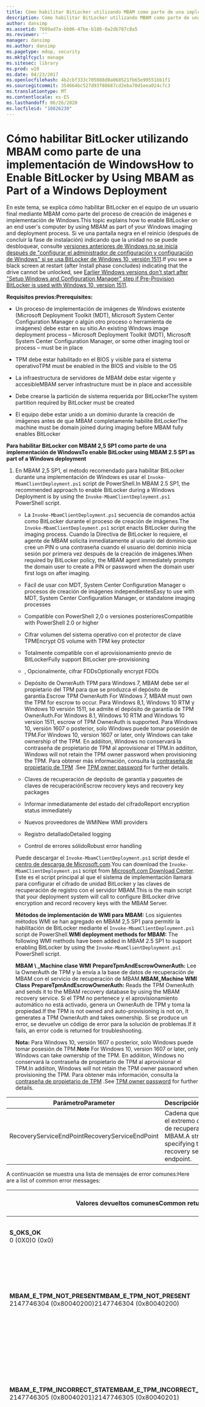 ```yaml
---
title: Cómo habilitar BitLocker utilizando MBAM como parte de una implementación de Windows
description: Cómo habilitar BitLocker utilizando MBAM como parte de una implementación de Windows
author: dansimp
ms.assetid: 7609ad7a-bb06-47be-b186-0a2db787c8a5
ms.reviewer: ''
manager: dansimp
ms.author: dansimp
ms.pagetype: mdop, security
ms.mktglfcycl: manage
ms.sitesec: library
ms.prod: w10
ms.date: 04/23/2017
ms.openlocfilehash: 4b2cbf333c705088d0a068521fb65e99551bb1f1
ms.sourcegitcommit: 354664bc527d93f80687cd2eba70d1eea024c7c3
ms.translationtype: MT
ms.contentlocale: es-ES
ms.lasthandoff: 06/26/2020
ms.locfileid: "10826230"
---
```

# <span data-ttu-id="f3f47-103">Cómo habilitar BitLocker utilizando MBAM como parte de una implementación de Windows</span><span class="sxs-lookup"><span data-stu-id="f3f47-103">How to Enable BitLocker by Using MBAM as Part of a Windows Deployment</span></span>


<span data-ttu-id="f3f47-104">En este tema, se explica cómo habilitar BitLocker en el equipo de un usuario final mediante MBAM como parte del proceso de creación de imágenes e implementación de Windows.</span><span class="sxs-lookup"><span data-stu-id="f3f47-104">This topic explains how to enable BitLocker on an end user's computer by using MBAM as part of your Windows imaging and deployment process.</span></span> <span data-ttu-id="f3f47-105">Si ve una pantalla negra en el reinicio (después de concluir la fase de instalación) indicando que la unidad no se puede desbloquear, consulte [versiones anteriores de Windows no se inicia después de "configurar el administrador de configuración y configuración de Windows" si se usa BitLocker de Windows 10, versión 1511](https://support.microsoft.com/en-us/help/4494799/earlier-windows-versions-don-t-start-after-you-use-pre-provision-bitlo).</span><span class="sxs-lookup"><span data-stu-id="f3f47-105">If you see a black screen at restart (after Install phase concludes) indicating that the drive cannot be unlocked, see [Earlier Windows versions don't start after "Setup Windows and Configuration Manager" step if Pre-Provision BitLocker is used with Windows 10, version 1511](https://support.microsoft.com/en-us/help/4494799/earlier-windows-versions-don-t-start-after-you-use-pre-provision-bitlo).</span></span>

**<span data-ttu-id="f3f47-106">Requisitos previos:</span><span class="sxs-lookup"><span data-stu-id="f3f47-106">Prerequisites:</span></span>**

-   <span data-ttu-id="f3f47-107">Un proceso de implementación de imágenes de Windows existente (Microsoft Deployment Toolkit (MDT), Microsoft System Center Configuration Manager o algún otro proceso o herramienta de imágenes) debe estar en su sitio.</span><span class="sxs-lookup"><span data-stu-id="f3f47-107">An existing Windows image deployment process – Microsoft Deployment Toolkit (MDT), Microsoft System Center Configuration Manager, or some other imaging tool or process – must be in place</span></span>

-   <span data-ttu-id="f3f47-108">TPM debe estar habilitado en el BIOS y visible para el sistema operativo</span><span class="sxs-lookup"><span data-stu-id="f3f47-108">TPM must be enabled in the BIOS and visible to the OS</span></span>

-   <span data-ttu-id="f3f47-109">La infraestructura de servidores de MBAM debe estar vigente y accesible</span><span class="sxs-lookup"><span data-stu-id="f3f47-109">MBAM server infrastructure must be in place and accessible</span></span>

-   <span data-ttu-id="f3f47-110">Debe crearse la partición de sistema requerida por BitLocker</span><span class="sxs-lookup"><span data-stu-id="f3f47-110">The system partition required by BitLocker must be created</span></span>

-   <span data-ttu-id="f3f47-111">El equipo debe estar unido a un dominio durante la creación de imágenes antes de que MBAM completamente habilite BitLocker</span><span class="sxs-lookup"><span data-stu-id="f3f47-111">The machine must be domain joined during imaging before MBAM fully enables BitLocker</span></span>

**<span data-ttu-id="f3f47-112">Para habilitar BitLocker con MBAM 2,5 SP1 como parte de una implementación de Windows</span><span class="sxs-lookup"><span data-stu-id="f3f47-112">To enable BitLocker using MBAM 2.5 SP1 as part of a Windows deployment</span></span>**

1. <span data-ttu-id="f3f47-113">En MBAM 2,5 SP1, el método recomendado para habilitar BitLocker durante una implementación de Windows es usar el `Invoke-MbamClientDeployment.ps1` script de PowerShell.</span><span class="sxs-lookup"><span data-stu-id="f3f47-113">In MBAM 2.5 SP1, the recommended approach to enable BitLocker during a Windows Deployment is by using the `Invoke-MbamClientDeployment.ps1` PowerShell script.</span></span>

   -   <span data-ttu-id="f3f47-114">La `Invoke-MbamClientDeployment.ps1` secuencia de comandos actúa como BitLocker durante el proceso de creación de imágenes.</span><span class="sxs-lookup"><span data-stu-id="f3f47-114">The `Invoke-MbamClientDeployment.ps1` script enacts BitLocker during the imaging process.</span></span> <span data-ttu-id="f3f47-115">Cuando la Directiva de BitLocker lo requiere, el agente de MBAM solicita inmediatamente al usuario del dominio que cree un PIN o una contraseña cuando el usuario del dominio inicia sesión por primera vez después de la creación de imágenes.</span><span class="sxs-lookup"><span data-stu-id="f3f47-115">When required by BitLocker policy, the MBAM agent immediately prompts the domain user to create a PIN or password when the domain user first logs on after imaging.</span></span>

   -   <span data-ttu-id="f3f47-116">Fácil de usar con MDT, System Center Configuration Manager o procesos de creación de imágenes independientes</span><span class="sxs-lookup"><span data-stu-id="f3f47-116">Easy to use with MDT, System Center Configuration Manager, or standalone imaging processes</span></span>

   -   <span data-ttu-id="f3f47-117">Compatible con PowerShell 2,0 o versiones posteriores</span><span class="sxs-lookup"><span data-stu-id="f3f47-117">Compatible with PowerShell 2.0 or higher</span></span>

   -   <span data-ttu-id="f3f47-118">Cifrar volumen del sistema operativo con el protector de clave TPM</span><span class="sxs-lookup"><span data-stu-id="f3f47-118">Encrypt OS volume with TPM key protector</span></span>

   -   <span data-ttu-id="f3f47-119">Totalmente compatible con el aprovisionamiento previo de BitLocker</span><span class="sxs-lookup"><span data-stu-id="f3f47-119">Fully support BitLocker pre-provisioning</span></span>

   -   <span data-ttu-id="f3f47-120">, Opcionalmente, cifrar FDDs</span><span class="sxs-lookup"><span data-stu-id="f3f47-120">Optionally encrypt FDDs</span></span>

   -   <span data-ttu-id="f3f47-121">Depósito de OwnerAuth TPM para Windows 7, MBAM debe ser el propietario del TPM para que se produzca el depósito de garantía.</span><span class="sxs-lookup"><span data-stu-id="f3f47-121">Escrow TPM OwnerAuth For Windows 7, MBAM must own the TPM for escrow to occur.</span></span>
   <span data-ttu-id="f3f47-122">Para Windows 8,1, Windows 10 RTM y Windows 10 versión 1511, se admite el depósito de garantía de TPM OwnerAuth.</span><span class="sxs-lookup"><span data-stu-id="f3f47-122">For Windows 8.1, Windows 10 RTM and Windows 10 version 1511, escrow of TPM OwnerAuth is supported.</span></span>
   <span data-ttu-id="f3f47-123">Para Windows 10, versión 1607 o posterior, solo Windows puede tomar posesión de TPM.</span><span class="sxs-lookup"><span data-stu-id="f3f47-123">For Windows 10, version 1607 or later, only Windows can take ownership of the TPM.</span></span> <span data-ttu-id="f3f47-124">En addiiton, Windows no conservará la contraseña de propietario de TPM al aprovisionar el TPM.</span><span class="sxs-lookup"><span data-stu-id="f3f47-124">In addiiton, Windows will not retain the TPM owner password when provisioning the TPM.</span></span> <span data-ttu-id="f3f47-125">Para obtener más información, consulta la [contraseña de propietario de TPM](https://docs.microsoft.com/windows/security/hardware-protection/tpm/change-the-tpm-owner-password) .</span><span class="sxs-lookup"><span data-stu-id="f3f47-125">See [TPM owner password](https://docs.microsoft.com/windows/security/hardware-protection/tpm/change-the-tpm-owner-password) for further details.</span></span>

   -   <span data-ttu-id="f3f47-126">Claves de recuperación de depósito de garantía y paquetes de claves de recuperación</span><span class="sxs-lookup"><span data-stu-id="f3f47-126">Escrow recovery keys and recovery key packages</span></span>

   -   <span data-ttu-id="f3f47-127">Informar inmediatamente del estado del cifrado</span><span class="sxs-lookup"><span data-stu-id="f3f47-127">Report encryption status immediately</span></span>

   -   <span data-ttu-id="f3f47-128">Nuevos proveedores de WMI</span><span class="sxs-lookup"><span data-stu-id="f3f47-128">New WMI providers</span></span>

   -   <span data-ttu-id="f3f47-129">Registro detallado</span><span class="sxs-lookup"><span data-stu-id="f3f47-129">Detailed logging</span></span>

   -   <span data-ttu-id="f3f47-130">Control de errores sólido</span><span class="sxs-lookup"><span data-stu-id="f3f47-130">Robust error handling</span></span>

   <span data-ttu-id="f3f47-131">Puede descargar el `Invoke-MbamClientDeployment.ps1` script desde el [centro de descarga de Microsoft.com](https://www.microsoft.com/download/details.aspx?id=54439).</span><span class="sxs-lookup"><span data-stu-id="f3f47-131">You can download the `Invoke-MbamClientDeployment.ps1` script from [Microsoft.com Download Center](https://www.microsoft.com/download/details.aspx?id=54439).</span></span> <span data-ttu-id="f3f47-132">Este es el script principal al que el sistema de implementación llamará para configurar el cifrado de unidad BitLocker y las claves de recuperación de registro con el servidor MBAM.</span><span class="sxs-lookup"><span data-stu-id="f3f47-132">This is the main script that your deployment system will call to configure BitLocker drive encryption and record recovery keys with the MBAM Server.</span></span>

   <span data-ttu-id="f3f47-133">**Métodos de implementación de WMI para MBAM:** Los siguientes métodos WMI se han agregado en MBAM 2,5 SP1 para permitir la habilitación de BitLocker mediante el `Invoke-MbamClientDeployment.ps1` script de PowerShell.</span><span class="sxs-lookup"><span data-stu-id="f3f47-133">**WMI deployment methods for MBAM:** The following WMI methods have been added in MBAM 2.5 SP1 to support enabling BitLocker by using the `Invoke-MbamClientDeployment.ps1` PowerShell script.</span></span>

   <a href="" id="mbam-machine-wmi-class"></a><span data-ttu-id="f3f47-134">**MBAM \ _Machine clase WMI** 
    **PrepareTpmAndEscrowOwnerAuth:** Lee la OwnerAuth de TPM y la envía a la base de datos de recuperación de MBAM con el servicio de recuperación de MBAM.</span><span class="sxs-lookup"><span data-stu-id="f3f47-134">**MBAM\_Machine WMI Class**
**PrepareTpmAndEscrowOwnerAuth:** Reads the TPM OwnerAuth and sends it to the MBAM recovery database by using the MBAM recovery service.</span></span> <span data-ttu-id="f3f47-135">Si el TPM no pertenece y el aprovisionamiento automático no está activado, genera un OwnerAuth de TPM y toma la propiedad.</span><span class="sxs-lookup"><span data-stu-id="f3f47-135">If the TPM is not owned and auto-provisioning is not on, it generates a TPM OwnerAuth and takes ownership.</span></span> <span data-ttu-id="f3f47-136">Si se produce un error, se devuelve un código de error para la solución de problemas.</span><span class="sxs-lookup"><span data-stu-id="f3f47-136">If it fails, an error code is returned for troubleshooting.</span></span>

   <span data-ttu-id="f3f47-137">**Nota:** Para Windows 10, versión 1607 o posterior, solo Windows puede tomar posesión de TPM.</span><span class="sxs-lookup"><span data-stu-id="f3f47-137">**Note** For Windows 10, version 1607 or later, only Windows can take ownership of the TPM.</span></span> <span data-ttu-id="f3f47-138">En addiiton, Windows no conservará la contraseña de propietario de TPM al aprovisionar el TPM.</span><span class="sxs-lookup"><span data-stu-id="f3f47-138">In addiiton, Windows will not retain the TPM owner password when provisioning the TPM.</span></span> <span data-ttu-id="f3f47-139">Para obtener más información, consulta la [contraseña de propietario de TPM](https://docs.microsoft.com/windows/security/hardware-protection/tpm/change-the-tpm-owner-password) .</span><span class="sxs-lookup"><span data-stu-id="f3f47-139">See [TPM owner password](https://docs.microsoft.com/windows/security/hardware-protection/tpm/change-the-tpm-owner-password) for further details.</span></span>

| <span data-ttu-id="f3f47-140">Parámetro</span><span class="sxs-lookup"><span data-stu-id="f3f47-140">Parameter</span></span> | <span data-ttu-id="f3f47-141">Descripción</span><span class="sxs-lookup"><span data-stu-id="f3f47-141">Description</span></span> |
| -------- | ----------- |
| <span data-ttu-id="f3f47-142">RecoveryServiceEndPoint</span><span class="sxs-lookup"><span data-stu-id="f3f47-142">RecoveryServiceEndPoint</span></span> | <span data-ttu-id="f3f47-143">Cadena que especifica el extremo del servicio de recuperación de MBAM.</span><span class="sxs-lookup"><span data-stu-id="f3f47-143">A string specifying the MBAM recovery service endpoint.</span></span> |

<span data-ttu-id="f3f47-144">A continuación se muestra una lista de mensajes de error comunes:</span><span class="sxs-lookup"><span data-stu-id="f3f47-144">Here are a list of common error messages:</span></span>

| <span data-ttu-id="f3f47-145">Valores devueltos comunes</span><span class="sxs-lookup"><span data-stu-id="f3f47-145">Common return values</span></span> | <span data-ttu-id="f3f47-146">Mensaje de error</span><span class="sxs-lookup"><span data-stu-id="f3f47-146">Error message</span></span> |
| -------------------- | ------------- |
|  **<span data-ttu-id="f3f47-147">S_OK</span><span class="sxs-lookup"><span data-stu-id="f3f47-147">S_OK</span></span>**<br /><span data-ttu-id="f3f47-148">0 (0X0)</span><span class="sxs-lookup"><span data-stu-id="f3f47-148">0 (0x0)</span></span> | <span data-ttu-id="f3f47-149">El método se realizó correctamente.</span><span class="sxs-lookup"><span data-stu-id="f3f47-149">The method was successful.</span></span> |
| **<span data-ttu-id="f3f47-150">MBAM_E_TPM_NOT_PRESENT</span><span class="sxs-lookup"><span data-stu-id="f3f47-150">MBAM_E_TPM_NOT_PRESENT</span></span>**<br /><span data-ttu-id="f3f47-151">2147746304 (0x80040200)</span><span class="sxs-lookup"><span data-stu-id="f3f47-151">2147746304 (0x80040200)</span></span> | <span data-ttu-id="f3f47-152">El TPM no está presente en el equipo o está deshabilitado en la configuración del BIOS.</span><span class="sxs-lookup"><span data-stu-id="f3f47-152">TPM is not present in the computer or is disabled in the BIOS configuration.</span></span> |
| **<span data-ttu-id="f3f47-153">MBAM_E_TPM_INCORRECT_STATE</span><span class="sxs-lookup"><span data-stu-id="f3f47-153">MBAM_E_TPM_INCORRECT_STATE</span></span>**<br /><span data-ttu-id="f3f47-154">2147746305 (0x80040201)</span><span class="sxs-lookup"><span data-stu-id="f3f47-154">2147746305 (0x80040201)</span></span> | <span data-ttu-id="f3f47-155">El TPM no se encuentra en el estado correcto (habilitado, activado y permitido por el propietario).</span><span class="sxs-lookup"><span data-stu-id="f3f47-155">TPM is not in the correct state (enabled, activated and owner installation allowed).</span></span> |
| **<span data-ttu-id="f3f47-156">MBAM_E_TPM_AUTO_PROVISIONING_PENDING</span><span class="sxs-lookup"><span data-stu-id="f3f47-156">MBAM_E_TPM_AUTO_PROVISIONING_PENDING</span></span>**<br /><span data-ttu-id="f3f47-157">2147746306 (0x80040202)</span><span class="sxs-lookup"><span data-stu-id="f3f47-157">2147746306 (0x80040202)</span></span> | <span data-ttu-id="f3f47-158">MBAM no puede tomar posesión de TPM porque el aprovisionamiento automático está pendiente.</span><span class="sxs-lookup"><span data-stu-id="f3f47-158">MBAM cannot take ownership of TPM because auto-provisioning is pending.</span></span> <span data-ttu-id="f3f47-159">Inténtalo de nuevo después de completar el aprovisionamiento automático.</span><span class="sxs-lookup"><span data-stu-id="f3f47-159">Try again after auto-provisioning is completed.</span></span> |
| **<span data-ttu-id="f3f47-160">MBAM_E_TPM_OWNERAUTH_READFAIL</span><span class="sxs-lookup"><span data-stu-id="f3f47-160">MBAM_E_TPM_OWNERAUTH_READFAIL</span></span>**<br /><span data-ttu-id="f3f47-161">2147746307 (0x80040203)</span><span class="sxs-lookup"><span data-stu-id="f3f47-161">2147746307 (0x80040203)</span></span> | <span data-ttu-id="f3f47-162">MBAM no puede leer el valor de autorización de propietario de TPM.</span><span class="sxs-lookup"><span data-stu-id="f3f47-162">MBAM cannot read the TPM owner authorization value.</span></span> <span data-ttu-id="f3f47-163">Es posible que el valor se haya eliminado después de un depósito de garantía.</span><span class="sxs-lookup"><span data-stu-id="f3f47-163">The value might have been removed after a successful escrow.</span></span> <span data-ttu-id="f3f47-164">En Windows 7, MBAM no puede leer el valor si el TPM es propiedad de otros usuarios.</span><span class="sxs-lookup"><span data-stu-id="f3f47-164">On Windows 7, MBAM cannot read the value if the TPM is owned by others.</span></span> |
| **<span data-ttu-id="f3f47-165">MBAM_E_REBOOT_REQUIRED</span><span class="sxs-lookup"><span data-stu-id="f3f47-165">MBAM_E_REBOOT_REQUIRED</span></span>**<br /><span data-ttu-id="f3f47-166">2147746308 (0x80040204)</span><span class="sxs-lookup"><span data-stu-id="f3f47-166">2147746308 (0x80040204)</span></span> | <span data-ttu-id="f3f47-167">El equipo debe reiniciarse para establecer TPM en el estado correcto.</span><span class="sxs-lookup"><span data-stu-id="f3f47-167">The computer must be restarted to set TPM to the correct state.</span></span> <span data-ttu-id="f3f47-168">Es posible que tenga que reiniciar manualmente el equipo.</span><span class="sxs-lookup"><span data-stu-id="f3f47-168">You might need to manually reboot the computer.</span></span> |
| **<span data-ttu-id="f3f47-169">MBAM_E_SHUTDOWN_REQUIRED</span><span class="sxs-lookup"><span data-stu-id="f3f47-169">MBAM_E_SHUTDOWN_REQUIRED</span></span>**<br /><span data-ttu-id="f3f47-170">2147746309 (0x80040205)</span><span class="sxs-lookup"><span data-stu-id="f3f47-170">2147746309 (0x80040205)</span></span> | <span data-ttu-id="f3f47-171">El equipo debe apagarse y volver a activarse para establecer TPM en el estado correcto.</span><span class="sxs-lookup"><span data-stu-id="f3f47-171">The computer must be shut down and turned back on to set TPM to the correct state.</span></span> <span data-ttu-id="f3f47-172">Es posible que tenga que reiniciar manualmente el equipo.</span><span class="sxs-lookup"><span data-stu-id="f3f47-172">You might need to manually reboot the computer.</span></span> |
| **<span data-ttu-id="f3f47-173">WS_E_ENDPOINT_ACCESS_DENIED</span><span class="sxs-lookup"><span data-stu-id="f3f47-173">WS_E_ENDPOINT_ACCESS_DENIED</span></span>**<br /><span data-ttu-id="f3f47-174">2151481349 (0x803D0005)</span><span class="sxs-lookup"><span data-stu-id="f3f47-174">2151481349 (0x803D0005)</span></span> | <span data-ttu-id="f3f47-175">El punto de conexión remoto ha denegado el acceso.</span><span class="sxs-lookup"><span data-stu-id="f3f47-175">Access was denied by the remote endpoint.</span></span> |
| **<span data-ttu-id="f3f47-176">WS_E_ENDPOINT_NOT_FOUND</span><span class="sxs-lookup"><span data-stu-id="f3f47-176">WS_E_ENDPOINT_NOT_FOUND</span></span>**<br /><span data-ttu-id="f3f47-177">2151481357 (0x803D000D)</span><span class="sxs-lookup"><span data-stu-id="f3f47-177">2151481357 (0x803D000D)</span></span> | <span data-ttu-id="f3f47-178">El extremo remoto no existe o no se pudo encontrar.</span><span class="sxs-lookup"><span data-stu-id="f3f47-178">The remote endpoint does not exist or could not be located.</span></span> |
| <span data-ttu-id="f3f47-179">\* \* WS_E_ENDPOINT_FAILURE</span><span class="sxs-lookup"><span data-stu-id="f3f47-179">\*\*WS_E_ENDPOINT_FAILURE</span></span><br /><span data-ttu-id="f3f47-180">2151481357 (0x803D000F)</span><span class="sxs-lookup"><span data-stu-id="f3f47-180">2151481357 (0x803D000F)</span></span> | <span data-ttu-id="f3f47-181">El extremo remoto no pudo procesar la solicitud.</span><span class="sxs-lookup"><span data-stu-id="f3f47-181">The remote endpoint could not process the request.</span></span> |
| **<span data-ttu-id="f3f47-182">WS_E_ENDPOINT_UNREACHABLE</span><span class="sxs-lookup"><span data-stu-id="f3f47-182">WS_E_ENDPOINT_UNREACHABLE</span></span>**<br /><span data-ttu-id="f3f47-183">2151481360 (0x803D0010)</span><span class="sxs-lookup"><span data-stu-id="f3f47-183">2151481360 (0x803D0010)</span></span> | <span data-ttu-id="f3f47-184">El extremo remoto no es accesible.</span><span class="sxs-lookup"><span data-stu-id="f3f47-184">The remote endpoint was not reachable.</span></span> |
| **<span data-ttu-id="f3f47-185">WS_E_ENDPOINT_FAULT_RECEIVED</span><span class="sxs-lookup"><span data-stu-id="f3f47-185">WS_E_ENDPOINT_FAULT_RECEIVED</span></span>**<br /><span data-ttu-id="f3f47-186">2151481363 (0x803D0013)</span><span class="sxs-lookup"><span data-stu-id="f3f47-186">2151481363 (0x803D0013)</span></span> | <span data-ttu-id="f3f47-187">Se recibió un mensaje con un error del extremo remoto.</span><span class="sxs-lookup"><span data-stu-id="f3f47-187">A message containing a fault was received from the remote endpoint.</span></span> <span data-ttu-id="f3f47-188">Asegúrese de que se está conectando al extremo de servicio correcto.</span><span class="sxs-lookup"><span data-stu-id="f3f47-188">Make sure you are connecting to the correct service endpoint.</span></span> |
| <span data-ttu-id="f3f47-189">**WS_E_INVALID_ENDPOINT_URL** 2151481376 (0x803D0020)</span><span class="sxs-lookup"><span data-stu-id="f3f47-189">**WS_E_INVALID_ENDPOINT_URL** 2151481376 (0x803D0020)</span></span> | <span data-ttu-id="f3f47-190">La dirección URL de la dirección de extremo no es válida.</span><span class="sxs-lookup"><span data-stu-id="f3f47-190">The endpoint address URL is not valid.</span></span> <span data-ttu-id="f3f47-191">La dirección URL debe empezar por "http" o "https".</span><span class="sxs-lookup"><span data-stu-id="f3f47-191">The URL must start with “http” or “https”.</span></span> |

   <span data-ttu-id="f3f47-192">**ReportStatus:** Lee el estado de cumplimiento del volumen y lo envía a la base de datos de Estados de cumplimiento de MBAM mediante el servicio de informes de estado de MBAM.</span><span class="sxs-lookup"><span data-stu-id="f3f47-192">**ReportStatus:** Reads the compliance status of the volume and sends it to the MBAM compliance status database by using the MBAM status reporting service.</span></span> <span data-ttu-id="f3f47-193">El estado incluye la intensidad de cifrado, el tipo de protector, el estado del protector y el estado de cifrado.</span><span class="sxs-lookup"><span data-stu-id="f3f47-193">The status includes cipher strength, protector type, protector state and encryption state.</span></span> <span data-ttu-id="f3f47-194">Si se produce un error, se devuelve un código de error para la solución de problemas.</span><span class="sxs-lookup"><span data-stu-id="f3f47-194">If it fails, an error code is returned for troubleshooting.</span></span>

   | <span data-ttu-id="f3f47-195">Parámetro</span><span class="sxs-lookup"><span data-stu-id="f3f47-195">Parameter</span></span> | <span data-ttu-id="f3f47-196">Descripción</span><span class="sxs-lookup"><span data-stu-id="f3f47-196">Description</span></span> |
   | --------- | ----------- |
   | <span data-ttu-id="f3f47-197">ReportingServiceEndPoint</span><span class="sxs-lookup"><span data-stu-id="f3f47-197">ReportingServiceEndPoint</span></span> | <span data-ttu-id="f3f47-198">Cadena que especifica el extremo del servicio de informes de estado de MBAM.</span><span class="sxs-lookup"><span data-stu-id="f3f47-198">A string specifying the MBAM status reporting service endpoint.</span></span> |

   <span data-ttu-id="f3f47-199">A continuación se muestra una lista de mensajes de error comunes:</span><span class="sxs-lookup"><span data-stu-id="f3f47-199">Here are a list of common error messages:</span></span>

   | <span data-ttu-id="f3f47-200">Valores devueltos comunes</span><span class="sxs-lookup"><span data-stu-id="f3f47-200">Common return values</span></span> | <span data-ttu-id="f3f47-201">Mensaje de error</span><span class="sxs-lookup"><span data-stu-id="f3f47-201">Error message</span></span> |
   | -------------------- | ------------- |
   | **<span data-ttu-id="f3f47-202">S_OK</span><span class="sxs-lookup"><span data-stu-id="f3f47-202">S_OK</span></span>**<br /> <span data-ttu-id="f3f47-203">0 (0X0)</span><span class="sxs-lookup"><span data-stu-id="f3f47-203">0 (0x0)</span></span> | <span data-ttu-id="f3f47-204">El método se realizó correctamente</span><span class="sxs-lookup"><span data-stu-id="f3f47-204">The method was successful</span></span> |
   | **<span data-ttu-id="f3f47-205">WS_E_ENDPOINT_ACCESS_DENIED</span><span class="sxs-lookup"><span data-stu-id="f3f47-205">WS_E_ENDPOINT_ACCESS_DENIED</span></span>**<br /><span data-ttu-id="f3f47-206">2151481349 (0x803D0005)</span><span class="sxs-lookup"><span data-stu-id="f3f47-206">2151481349 (0x803D0005)</span></span> | <span data-ttu-id="f3f47-207">El punto de conexión remoto ha denegado el acceso.</span><span class="sxs-lookup"><span data-stu-id="f3f47-207">Access was denied by the remote endpoint.</span></span>|
   | **<span data-ttu-id="f3f47-208">WS_E_ENDPOINT_NOT_FOUND</span><span class="sxs-lookup"><span data-stu-id="f3f47-208">WS_E_ENDPOINT_NOT_FOUND</span></span>**<br /><span data-ttu-id="f3f47-209">2151481357 (0x803D000D)</span><span class="sxs-lookup"><span data-stu-id="f3f47-209">2151481357 (0x803D000D)</span></span> | <span data-ttu-id="f3f47-210">El extremo remoto no existe o no se pudo encontrar.</span><span class="sxs-lookup"><span data-stu-id="f3f47-210">The remote endpoint does not exist or could not be located.</span></span> |
   | **<span data-ttu-id="f3f47-211">WS_E_ENDPOINT_FAILURE</span><span class="sxs-lookup"><span data-stu-id="f3f47-211">WS_E_ENDPOINT_FAILURE</span></span>**<br /> <span data-ttu-id="f3f47-212">2151481357 (0x803D000F)</span><span class="sxs-lookup"><span data-stu-id="f3f47-212">2151481357 (0x803D000F)</span></span> | <span data-ttu-id="f3f47-213">El extremo remoto no pudo procesar la solicitud.</span><span class="sxs-lookup"><span data-stu-id="f3f47-213">The remote endpoint could not process the request.</span></span> |
   | **<span data-ttu-id="f3f47-214">WS_E_ENDPOINT_UNREACHABLE</span><span class="sxs-lookup"><span data-stu-id="f3f47-214">WS_E_ENDPOINT_UNREACHABLE</span></span>**<br /><span data-ttu-id="f3f47-215">2151481360 (0x803D0010)</span><span class="sxs-lookup"><span data-stu-id="f3f47-215">2151481360 (0x803D0010)</span></span> | <span data-ttu-id="f3f47-216">El extremo remoto no es accesible.</span><span class="sxs-lookup"><span data-stu-id="f3f47-216">The remote endpoint was not reachable.</span></span> |
   | **<span data-ttu-id="f3f47-217">WS_E_ENDPOINT_FAULT_RECEIVED</span><span class="sxs-lookup"><span data-stu-id="f3f47-217">WS_E_ENDPOINT_FAULT_RECEIVED</span></span>**<br /><span data-ttu-id="f3f47-218">2151481363 (0x803D0013)</span><span class="sxs-lookup"><span data-stu-id="f3f47-218">2151481363 (0x803D0013)</span></span> | <span data-ttu-id="f3f47-219">Se recibió un mensaje con un error del extremo remoto.</span><span class="sxs-lookup"><span data-stu-id="f3f47-219">A message containing a fault was received from the remote endpoint.</span></span> <span data-ttu-id="f3f47-220">Asegúrese de que se está conectando al extremo de servicio correcto.</span><span class="sxs-lookup"><span data-stu-id="f3f47-220">Make sure you are connecting to the correct service endpoint.</span></span> |
   | **<span data-ttu-id="f3f47-221">WS_E_INVALID_ENDPOINT_URL</span><span class="sxs-lookup"><span data-stu-id="f3f47-221">WS_E_INVALID_ENDPOINT_URL</span></span>**<br /><span data-ttu-id="f3f47-222">2151481376 (0x803D0020)</span><span class="sxs-lookup"><span data-stu-id="f3f47-222">2151481376 (0x803D0020)</span></span> | <span data-ttu-id="f3f47-223">La dirección URL de la dirección de extremo no es válida.</span><span class="sxs-lookup"><span data-stu-id="f3f47-223">The endpoint address URL is not valid.</span></span> <span data-ttu-id="f3f47-224">La dirección URL debe empezar por "http" o "https".</span><span class="sxs-lookup"><span data-stu-id="f3f47-224">The URL must start with “http” or “https”.</span></span> |

   <a href="" id="mbam-volume-wmi-class"></a><span data-ttu-id="f3f47-225">**MBAM \ _VOLUME WMI (clase** ) **EscrowRecoveryKey:** lee la contraseña numérica de recuperación y el paquete de claves del volumen y los envía a la MBAM base de datos de recuperación mediante el servicio de recuperación de MBAM.</span><span class="sxs-lookup"><span data-stu-id="f3f47-225">**MBAM\_Volume WMI Class** **EscrowRecoveryKey:** Reads the recovery numerical password and key package of the volume and sends them to the MBAM recovery database by using the MBAM recovery service.</span></span> <span data-ttu-id="f3f47-226">Si se produce un error, se devuelve un código de error para la solución de problemas.</span><span class="sxs-lookup"><span data-stu-id="f3f47-226">If it fails, an error code is returned for troubleshooting.</span></span>

   | <span data-ttu-id="f3f47-227">Parámetro</span><span class="sxs-lookup"><span data-stu-id="f3f47-227">Parameter</span></span> | <span data-ttu-id="f3f47-228">Descripción</span><span class="sxs-lookup"><span data-stu-id="f3f47-228">Description</span></span> |
   | --------- | ----------- |
   | <span data-ttu-id="f3f47-229">RecoveryServiceEndPoint</span><span class="sxs-lookup"><span data-stu-id="f3f47-229">RecoveryServiceEndPoint</span></span> | <span data-ttu-id="f3f47-230">Cadena que especifica el extremo del servicio de recuperación de MBAM.</span><span class="sxs-lookup"><span data-stu-id="f3f47-230">A string specifying the MBAM recovery service endpoint.</span></span> |

   <span data-ttu-id="f3f47-231">A continuación se muestra una lista de mensajes de error comunes:</span><span class="sxs-lookup"><span data-stu-id="f3f47-231">Here are a list of common error messages:</span></span>

   | <span data-ttu-id="f3f47-232">Valores devueltos comunes</span><span class="sxs-lookup"><span data-stu-id="f3f47-232">Common return values</span></span> | <span data-ttu-id="f3f47-233">Mensaje de error</span><span class="sxs-lookup"><span data-stu-id="f3f47-233">Error message</span></span> |
   | -------------------- | ------------- |
   | **<span data-ttu-id="f3f47-234">S_OK</span><span class="sxs-lookup"><span data-stu-id="f3f47-234">S_OK</span></span>**<br /><span data-ttu-id="f3f47-235">0 (0X0)</span><span class="sxs-lookup"><span data-stu-id="f3f47-235">0 (0x0)</span></span> | <span data-ttu-id="f3f47-236">El método se realizó correctamente</span><span class="sxs-lookup"><span data-stu-id="f3f47-236">The method was successful</span></span> |
   | **<span data-ttu-id="f3f47-237">FVE_E_LOCKED_VOLUME</span><span class="sxs-lookup"><span data-stu-id="f3f47-237">FVE_E_LOCKED_VOLUME</span></span>**<br /><span data-ttu-id="f3f47-238">2150694912 (0x80310000)</span><span class="sxs-lookup"><span data-stu-id="f3f47-238">2150694912 (0x80310000)</span></span> | <span data-ttu-id="f3f47-239">El volumen está bloqueado.</span><span class="sxs-lookup"><span data-stu-id="f3f47-239">The volume is locked.</span></span> |
   | **<span data-ttu-id="f3f47-240">FVE_E_PROTECTOR_NOT_FOUND</span><span class="sxs-lookup"><span data-stu-id="f3f47-240">FVE_E_PROTECTOR_NOT_FOUND</span></span>**<br /><span data-ttu-id="f3f47-241">2150694963 (0x80310033)</span><span class="sxs-lookup"><span data-stu-id="f3f47-241">2150694963 (0x80310033)</span></span> | <span data-ttu-id="f3f47-242">No se encontró un protector de contraseña numérica para el volumen.</span><span class="sxs-lookup"><span data-stu-id="f3f47-242">A Numerical Password protector was not found for the volume.</span></span> |
   | **<span data-ttu-id="f3f47-243">WS_E_ENDPOINT_ACCESS_DENIED</span><span class="sxs-lookup"><span data-stu-id="f3f47-243">WS_E_ENDPOINT_ACCESS_DENIED</span></span>**<br /><span data-ttu-id="f3f47-244">2151481349 (0x803D0005)</span><span class="sxs-lookup"><span data-stu-id="f3f47-244">2151481349 (0x803D0005)</span></span> | <span data-ttu-id="f3f47-245">El punto de conexión remoto ha denegado el acceso.</span><span class="sxs-lookup"><span data-stu-id="f3f47-245">Access was denied by the remote endpoint.</span></span> |
   | **<span data-ttu-id="f3f47-246">WS_E_ENDPOINT_NOT_FOUND</span><span class="sxs-lookup"><span data-stu-id="f3f47-246">WS_E_ENDPOINT_NOT_FOUND</span></span>**<br /><span data-ttu-id="f3f47-247">2151481357 (0x803D000D)</span><span class="sxs-lookup"><span data-stu-id="f3f47-247">2151481357 (0x803D000D)</span></span> | <span data-ttu-id="f3f47-248">El extremo remoto no existe o no se pudo encontrar.</span><span class="sxs-lookup"><span data-stu-id="f3f47-248">The remote endpoint does not exist or could not be located.</span></span> |
   | **<span data-ttu-id="f3f47-249">WS_E_ENDPOINT_FAILURE</span><span class="sxs-lookup"><span data-stu-id="f3f47-249">WS_E_ENDPOINT_FAILURE</span></span>**<br /><span data-ttu-id="f3f47-250">2151481357 (0x803D000F)</span><span class="sxs-lookup"><span data-stu-id="f3f47-250">2151481357 (0x803D000F)</span></span> | <span data-ttu-id="f3f47-251">El extremo remoto no pudo procesar la solicitud.</span><span class="sxs-lookup"><span data-stu-id="f3f47-251">The remote endpoint could not process the request.</span></span> |
   | **<span data-ttu-id="f3f47-252">WS_E_ENDPOINT_UNREACHABLE</span><span class="sxs-lookup"><span data-stu-id="f3f47-252">WS_E_ENDPOINT_UNREACHABLE</span></span>**<br /><span data-ttu-id="f3f47-253">2151481360 (0x803D0010)</span><span class="sxs-lookup"><span data-stu-id="f3f47-253">2151481360 (0x803D0010)</span></span> | <span data-ttu-id="f3f47-254">El extremo remoto no es accesible.</span><span class="sxs-lookup"><span data-stu-id="f3f47-254">The remote endpoint was not reachable.</span></span> |
   | **<span data-ttu-id="f3f47-255">WS_E_ENDPOINT_FAULT_RECEIVED</span><span class="sxs-lookup"><span data-stu-id="f3f47-255">WS_E_ENDPOINT_FAULT_RECEIVED</span></span>**<br /><span data-ttu-id="f3f47-256">2151481363 (0x803D0013)</span><span class="sxs-lookup"><span data-stu-id="f3f47-256">2151481363 (0x803D0013)</span></span> | <span data-ttu-id="f3f47-257">Se recibió un mensaje con un error del extremo remoto.</span><span class="sxs-lookup"><span data-stu-id="f3f47-257">A message containing a fault was received from the remote endpoint.</span></span> <span data-ttu-id="f3f47-258">Asegúrese de que se está conectando al extremo de servicio correcto.</span><span class="sxs-lookup"><span data-stu-id="f3f47-258">Make sure you are connecting to the correct service endpoint.</span></span> |
   | **<span data-ttu-id="f3f47-259">WS_E_INVALID_ENDPOINT_URL</span><span class="sxs-lookup"><span data-stu-id="f3f47-259">WS_E_INVALID_ENDPOINT_URL</span></span>**<br /><span data-ttu-id="f3f47-260">2151481376 (0x803D0020)</span><span class="sxs-lookup"><span data-stu-id="f3f47-260">2151481376 (0x803D0020)</span></span> | <span data-ttu-id="f3f47-261">La dirección URL de la dirección de extremo no es válida.</span><span class="sxs-lookup"><span data-stu-id="f3f47-261">The endpoint address URL is not valid.</span></span> <span data-ttu-id="f3f47-262">La dirección URL debe empezar por "http" o "https".</span><span class="sxs-lookup"><span data-stu-id="f3f47-262">The URL must start with “http” or “https”.</span></span> |
     

2. **<span data-ttu-id="f3f47-263">Implementar MBAM con Microsoft Deployment Toolkit (MDT) y PowerShell</span><span class="sxs-lookup"><span data-stu-id="f3f47-263">Deploy MBAM by using Microsoft Deployment Toolkit (MDT) and PowerShell</span></span>**

   1.  <span data-ttu-id="f3f47-264">En MDT, cree un nuevo recurso compartido de implementación o abra un recurso compartido de implementación existente.</span><span class="sxs-lookup"><span data-stu-id="f3f47-264">In MDT, create a new deployment share or open an existing deployment share.</span></span>

       **<span data-ttu-id="f3f47-265">Nota</span><span class="sxs-lookup"><span data-stu-id="f3f47-265">Note</span></span>**  
       <span data-ttu-id="f3f47-266">El `Invoke-MbamClientDeployment.ps1` script de PowerShell se puede usar con cualquier proceso o herramienta de imágenes.</span><span class="sxs-lookup"><span data-stu-id="f3f47-266">The `Invoke-MbamClientDeployment.ps1` PowerShell script can be used with any imaging process or tool.</span></span> <span data-ttu-id="f3f47-267">En esta sección se muestra cómo integrarlo con MDT, pero los pasos son similares a la integración con cualquier otro proceso o herramienta.</span><span class="sxs-lookup"><span data-stu-id="f3f47-267">This section shows how to integrate it by using MDT, but the steps are similar to integrating it with any other process or tool.</span></span>

       **<span data-ttu-id="f3f47-268">Actúe</span><span class="sxs-lookup"><span data-stu-id="f3f47-268">Caution</span></span>**  
       <span data-ttu-id="f3f47-269">Si usa el preaprovisionamiento de BitLocker (WinPE) y desea mantener el valor de autorización de propietario de TPM, debe agregar el `SaveWinPETpmOwnerAuth.wsf` script en WinPE inmediatamente antes de que la instalación se reinicie en el sistema operativo completo.</span><span class="sxs-lookup"><span data-stu-id="f3f47-269">If you are using BitLocker pre-provisioning (WinPE) and want to maintain the TPM owner authorization value, you must add the `SaveWinPETpmOwnerAuth.wsf` script in WinPE immediately before the installation reboots into the full operating system.</span></span> **<span data-ttu-id="f3f47-270">Si no usa este script, perderá el valor de autorización de propietario de TPM al reiniciar.</span><span class="sxs-lookup"><span data-stu-id="f3f47-270">If you do not use this script, you will lose the TPM owner authorization value on reboot.</span></span>**

   2.  <span data-ttu-id="f3f47-271">Copie `Invoke-MbamClientDeployment.ps1` a \*\* &lt; DeploymentShare &gt; \\Scripts\*\*.</span><span class="sxs-lookup"><span data-stu-id="f3f47-271">Copy `Invoke-MbamClientDeployment.ps1` to **&lt;DeploymentShare&gt;\\Scripts**.</span></span> <span data-ttu-id="f3f47-272">Si está usando el preaprovisionamiento, copie el `SaveWinPETpmOwnerAuth.wsf` archivo en \*\* &lt; DeploymentShare &gt; \\Scripts\*\*.</span><span class="sxs-lookup"><span data-stu-id="f3f47-272">If you are using pre-provisioning, copy the `SaveWinPETpmOwnerAuth.wsf` file into **&lt;DeploymentShare&gt;\\Scripts**.</span></span>

   3.  <span data-ttu-id="f3f47-273">Agregue la aplicación cliente de MBAM 2,5 SP1 al nodo aplicaciones del recurso compartido de implementación.</span><span class="sxs-lookup"><span data-stu-id="f3f47-273">Add the MBAM 2.5 SP1 client application to the Applications node in the deployment share.</span></span>

       1.  <span data-ttu-id="f3f47-274">En el nodo **aplicaciones** , haga clic en **nueva aplicación**.</span><span class="sxs-lookup"><span data-stu-id="f3f47-274">Under the **Applications** node, click **New Application**.</span></span>

       2.  <span data-ttu-id="f3f47-275">Seleccione **aplicación con archivos de origen**.</span><span class="sxs-lookup"><span data-stu-id="f3f47-275">Select **Application with Source Files**.</span></span> <span data-ttu-id="f3f47-276">Haz clic en **Siguiente**.</span><span class="sxs-lookup"><span data-stu-id="f3f47-276">Click **Next**.</span></span>

       3.  <span data-ttu-id="f3f47-277">En **nombre**de la aplicación, escriba "cliente de MBAM 2,5 SP1".</span><span class="sxs-lookup"><span data-stu-id="f3f47-277">In **Application Name**, type “MBAM 2.5 SP1 Client”.</span></span> <span data-ttu-id="f3f47-278">Haz clic en **Siguiente**.</span><span class="sxs-lookup"><span data-stu-id="f3f47-278">Click **Next**.</span></span>

       4.  <span data-ttu-id="f3f47-279">Vaya al directorio que contiene `MBAMClientSetup-<Version>.msi` .</span><span class="sxs-lookup"><span data-stu-id="f3f47-279">Browse to the directory containing `MBAMClientSetup-<Version>.msi`.</span></span> <span data-ttu-id="f3f47-280">Haz clic en **Siguiente**.</span><span class="sxs-lookup"><span data-stu-id="f3f47-280">Click **Next**.</span></span>

       5.  <span data-ttu-id="f3f47-281">Escriba "MBAM 2,5 SP1 Client" como el directorio que desea crear.</span><span class="sxs-lookup"><span data-stu-id="f3f47-281">Type “MBAM 2.5 SP1 Client” as the directory to create.</span></span> <span data-ttu-id="f3f47-282">Haz clic en **Siguiente**.</span><span class="sxs-lookup"><span data-stu-id="f3f47-282">Click **Next**.</span></span>

       6.  <span data-ttu-id="f3f47-283">Escriba `msiexec /i MBAMClientSetup-<Version>.msi /quiet` en la línea de comandos.</span><span class="sxs-lookup"><span data-stu-id="f3f47-283">Enter `msiexec /i MBAMClientSetup-<Version>.msi /quiet` at the command line.</span></span> <span data-ttu-id="f3f47-284">Haz clic en **Siguiente**.</span><span class="sxs-lookup"><span data-stu-id="f3f47-284">Click **Next**.</span></span>

       7.  <span data-ttu-id="f3f47-285">Acepte los valores predeterminados restantes para completar el Asistente para nueva aplicación.</span><span class="sxs-lookup"><span data-stu-id="f3f47-285">Accept the remaining defaults to complete the New Application wizard.</span></span>

   4.  <span data-ttu-id="f3f47-286">En MDT, haga clic con el botón secundario en el nombre del recurso compartido de implementación y haga clic en **propiedades**.</span><span class="sxs-lookup"><span data-stu-id="f3f47-286">In MDT, right-click the name of the deployment share and click **Properties**.</span></span> <span data-ttu-id="f3f47-287">Haga clic en la pestaña **reglas** . Agregue las siguientes líneas:</span><span class="sxs-lookup"><span data-stu-id="f3f47-287">Click the **Rules** tab. Add the following lines:</span></span>

       `SkipBitLocker=YES``BDEInstall=TPM``BDEInstallSuppress=NO``BDEWaitForEncryption=YES`

       <span data-ttu-id="f3f47-288">Haga clic en Aceptar para cerrar la ventana.</span><span class="sxs-lookup"><span data-stu-id="f3f47-288">Click OK to close the window.</span></span>

   5.  <span data-ttu-id="f3f47-289">En el nodo secuencias de tareas, edite una secuencia de tareas existente usada para la implementación de Windows.</span><span class="sxs-lookup"><span data-stu-id="f3f47-289">Under the Task Sequences node, edit an existing task sequence used for Windows Deployment.</span></span> <span data-ttu-id="f3f47-290">Si lo desea, puede crear una nueva secuencia de tareas haciendo clic con el botón secundario en el nodo **secuencias** de tareas, seleccionando **nueva secuencia de tareas**y completando el asistente.</span><span class="sxs-lookup"><span data-stu-id="f3f47-290">If you want, you can create a new task sequence by right-clicking the **Task Sequences** node, selecting **New Task Sequence**, and completing the wizard.</span></span>

       <span data-ttu-id="f3f47-291">En la pestaña **secuencia de tareas** de la secuencia de tareas seleccionada, siga estos pasos:</span><span class="sxs-lookup"><span data-stu-id="f3f47-291">On the **Task Sequence** tab of the selected task sequence, perform these steps:</span></span>

       1.  <span data-ttu-id="f3f47-292">En la carpeta **preinstalación** , habilite la opción **Habilitar BitLocker (desconectado)** si quiere habilitar BitLocker en WinPE, que cifra solo el espacio usado.</span><span class="sxs-lookup"><span data-stu-id="f3f47-292">Under the **Preinstall** folder, enable the optional task **Enable BitLocker (Offline)** if you want BitLocker enabled in WinPE, which encrypts used space only.</span></span>

       2.  <span data-ttu-id="f3f47-293">Para conservar el TPM OwnerAuth al usar el preaprovisionamiento, permitir que MBAM para el depósito de garantía más tarde, haga lo siguiente:</span><span class="sxs-lookup"><span data-stu-id="f3f47-293">To persist TPM OwnerAuth when using pre-provisioning, allowing MBAM to escrow it later, do the following:</span></span>

           1.  <span data-ttu-id="f3f47-294">Buscar el paso **instalar el sistema operativo**</span><span class="sxs-lookup"><span data-stu-id="f3f47-294">Find the **Install Operating System** step</span></span>

           2.  <span data-ttu-id="f3f47-295">Agregar un nuevo paso de **línea de comandos ejecutar** después de él</span><span class="sxs-lookup"><span data-stu-id="f3f47-295">Add a new **Run Command Line** step after it</span></span>

           3.  <span data-ttu-id="f3f47-296">Nombre el paso **Persist TPM OwnerAuth**</span><span class="sxs-lookup"><span data-stu-id="f3f47-296">Name the step **Persist TPM OwnerAuth**</span></span>

           4.  <span data-ttu-id="f3f47-297">Establezca la línea de comandos en `cscript.exe "%SCRIPTROOT%/SaveWinPETpmOwnerAuth.wsf"`
            **Nota:** para Windows 10, versión 1607 o posterior, solo Windows puede tomar posesión de TPM.</span><span class="sxs-lookup"><span data-stu-id="f3f47-297">Set the command line to `cscript.exe "%SCRIPTROOT%/SaveWinPETpmOwnerAuth.wsf"`
**Note:** For Windows 10, version 1607 or later, only Windows can take ownership of the TPM.</span></span> <span data-ttu-id="f3f47-298">En addiiton, Windows no conservará la contraseña de propietario de TPM al aprovisionar el TPM.</span><span class="sxs-lookup"><span data-stu-id="f3f47-298">In addiiton, Windows will not retain the TPM owner password when provisioning the TPM.</span></span> <span data-ttu-id="f3f47-299">Para obtener más información, consulta la [contraseña de propietario de TPM](https://docs.microsoft.com/windows/security/hardware-protection/tpm/change-the-tpm-owner-password) .</span><span class="sxs-lookup"><span data-stu-id="f3f47-299">See [TPM owner password](https://docs.microsoft.com/windows/security/hardware-protection/tpm/change-the-tpm-owner-password) for further details.</span></span>

       3.  <span data-ttu-id="f3f47-300">En la carpeta de **restauración de estado** , elimine la tarea **Habilitar BitLocker** .</span><span class="sxs-lookup"><span data-stu-id="f3f47-300">In the **State Restore** folder, delete the **Enable BitLocker** task.</span></span>

       4.  <span data-ttu-id="f3f47-301">En la carpeta **restaurar estado** de **tareas personalizadas**, cree una nueva tarea **instalar aplicación** y ASÍGNELE el nombre **instalar agente de MBAM**.</span><span class="sxs-lookup"><span data-stu-id="f3f47-301">In the **State Restore** folder under **Custom Tasks**, create a new **Install Application** task and name it **Install MBAM Agent**.</span></span> <span data-ttu-id="f3f47-302">Haga clic en el botón de radio **instalar una sola aplicación** y vaya a la aplicación cliente de MBAM 2,5 SP1 creada anteriormente.</span><span class="sxs-lookup"><span data-stu-id="f3f47-302">Click the **Install Single Application** radio button and browse to the MBAM 2.5 SP1 client application created earlier.</span></span>

       5.  <span data-ttu-id="f3f47-303">En la carpeta de **restauración de estado** de **tareas personalizadas**, cree una nueva tarea **Ejecutar script de PowerShell** (después del paso de la aplicación cliente de MBAM 2,5 SP1) con la siguiente configuración (actualice los parámetros según corresponda para su entorno):</span><span class="sxs-lookup"><span data-stu-id="f3f47-303">In the **State Restore** folder under **Custom Tasks**, create a new **Run PowerShell Script** task (after the MBAM 2.5 SP1 Client application step) with the following settings (update the parameters as appropriate for your environment):</span></span>

           -   <span data-ttu-id="f3f47-304">Nombre: configurar BitLocker para MBAM</span><span class="sxs-lookup"><span data-stu-id="f3f47-304">Name: Configure BitLocker for MBAM</span></span>

           -   <span data-ttu-id="f3f47-305">Script de PowerShell:</span><span class="sxs-lookup"><span data-stu-id="f3f47-305">PowerShell script:</span></span> `Invoke-MbamClientDeployment.ps1`

           -   <span data-ttu-id="f3f47-306">Los</span><span class="sxs-lookup"><span data-stu-id="f3f47-306">Parameters:</span></span>

               <table>
               <colgroup>
               <col width="33%" />
               <col width="33%" />
               <col width="33%" />
               </colgroup>
               <tbody>
               <tr class="odd">
               <td align="left"><p><span data-ttu-id="f3f47-307">-RecoveryServiceEndpoint</span><span class="sxs-lookup"><span data-stu-id="f3f47-307">-RecoveryServiceEndpoint</span></span></p></td>
               <td align="left"><p><span data-ttu-id="f3f47-308">Obligatorio</span><span class="sxs-lookup"><span data-stu-id="f3f47-308">Required</span></span></p></td>
               <td align="left"><p><span data-ttu-id="f3f47-309">Extremo de servicio de recuperación de MBAM</span><span class="sxs-lookup"><span data-stu-id="f3f47-309">MBAM recovery service endpoint</span></span></p></td>
               </tr>
               <tr class="even">
               <td align="left"><p><span data-ttu-id="f3f47-310">-StatusReportingServiceEndpoint</span><span class="sxs-lookup"><span data-stu-id="f3f47-310">-StatusReportingServiceEndpoint</span></span></p></td>
               <td align="left"><p><span data-ttu-id="f3f47-311">Opcional</span><span class="sxs-lookup"><span data-stu-id="f3f47-311">Optional</span></span></p></td>
               <td align="left"><p><span data-ttu-id="f3f47-312">Extremo del servicio de informes de estado de MBAM</span><span class="sxs-lookup"><span data-stu-id="f3f47-312">MBAM status reporting service endpoint</span></span></p></td>
               </tr>
               <tr class="odd">
               <td align="left"><p><span data-ttu-id="f3f47-313">-EncryptionMethod</span><span class="sxs-lookup"><span data-stu-id="f3f47-313">-EncryptionMethod</span></span></p></td>
               <td align="left"><p><span data-ttu-id="f3f47-314">Opcional</span><span class="sxs-lookup"><span data-stu-id="f3f47-314">Optional</span></span></p></td>
               <td align="left"><p><span data-ttu-id="f3f47-315">Método de cifrado (valor predeterminado: AES 128)</span><span class="sxs-lookup"><span data-stu-id="f3f47-315">Encryption method (default: AES 128)</span></span></p></td>
               </tr>
               <tr class="even">
               <td align="left"><p><span data-ttu-id="f3f47-316">-EncryptAndEscrowDataVolume</span><span class="sxs-lookup"><span data-stu-id="f3f47-316">-EncryptAndEscrowDataVolume</span></span></p></td>
               <td align="left"><p><span data-ttu-id="f3f47-317">Conmutador</span><span class="sxs-lookup"><span data-stu-id="f3f47-317">Switch</span></span></p></td>
               <td align="left"><p><span data-ttu-id="f3f47-318">Especifique si desea cifrar los volúmenes de datos y las claves de recuperación del volumen de datos del depósito de garantía</span><span class="sxs-lookup"><span data-stu-id="f3f47-318">Specify to encrypt data volume(s) and escrow data volume recovery key(s)</span></span></p></td>
               </tr>
               <tr class="odd">
               <td align="left"><p><span data-ttu-id="f3f47-319">-WaitForEncryptionToComplete</span><span class="sxs-lookup"><span data-stu-id="f3f47-319">-WaitForEncryptionToComplete</span></span></p></td>
               <td align="left"><p><span data-ttu-id="f3f47-320">Conmutador</span><span class="sxs-lookup"><span data-stu-id="f3f47-320">Switch</span></span></p></td>
               <td align="left"><p><span data-ttu-id="f3f47-321">Especificar que se espere a que se complete el cifrado</span><span class="sxs-lookup"><span data-stu-id="f3f47-321">Specify to wait for the encryption to complete</span></span></p></td>
               </tr>
               <tr class="even">
               <td align="left"><p><span data-ttu-id="f3f47-322">-DoNotResumeSuspendedEncryption</span><span class="sxs-lookup"><span data-stu-id="f3f47-322">-DoNotResumeSuspendedEncryption</span></span></p></td>
               <td align="left"><p><span data-ttu-id="f3f47-323">Conmutador</span><span class="sxs-lookup"><span data-stu-id="f3f47-323">Switch</span></span></p></td>
               <td align="left"><p><span data-ttu-id="f3f47-324">Especificar que el script de implementación no reanude el cifrado suspendido</span><span class="sxs-lookup"><span data-stu-id="f3f47-324">Specify that the deployment script will not resume suspended encryption</span></span></p></td>
               </tr>
               <tr class="odd">
               <td align="left"><p><span data-ttu-id="f3f47-325">-IgnoreEscrowOwnerAuthFailure</span><span class="sxs-lookup"><span data-stu-id="f3f47-325">-IgnoreEscrowOwnerAuthFailure</span></span></p></td>
               <td align="left"><p><span data-ttu-id="f3f47-326">Conmutador</span><span class="sxs-lookup"><span data-stu-id="f3f47-326">Switch</span></span></p></td>
               <td align="left"><p><span data-ttu-id="f3f47-327">Especificar ignorar el error de custodia de autenticación de propietario de TPM.</span><span class="sxs-lookup"><span data-stu-id="f3f47-327">Specify to ignore TPM owner-auth escrow failure.</span></span> <span data-ttu-id="f3f47-328">Debe usarse en los escenarios en los que MBAM no puede leer la autenticación de propietario de TPM, por ejemplo, si el aprovisionamiento automático de TPM está habilitado.</span><span class="sxs-lookup"><span data-stu-id="f3f47-328">It should be used in the scenarios where MBAM is not able to read the TPM owner-auth, e.g. if TPM auto provisioning is enabled</span></span></p></td>
               </tr>
               <tr class="even">
               <td align="left"><p><span data-ttu-id="f3f47-329">-IgnoreEscrowRecoveryKeyFailure</span><span class="sxs-lookup"><span data-stu-id="f3f47-329">-IgnoreEscrowRecoveryKeyFailure</span></span></p></td>
               <td align="left"><p><span data-ttu-id="f3f47-330">Conmutador</span><span class="sxs-lookup"><span data-stu-id="f3f47-330">Switch</span></span></p></td>
               <td align="left"><p><span data-ttu-id="f3f47-331">Especificar ignorar el error de custodia de la clave de recuperación de volumen</span><span class="sxs-lookup"><span data-stu-id="f3f47-331">Specify to ignore volume recovery key escrow failure</span></span></p></td>
               </tr>
               <tr class="odd">
               <td align="left"><p><span data-ttu-id="f3f47-332">-IgnoreReportStatusFailure</span><span class="sxs-lookup"><span data-stu-id="f3f47-332">-IgnoreReportStatusFailure</span></span></p></td>
               <td align="left"><p><span data-ttu-id="f3f47-333">Conmutador</span><span class="sxs-lookup"><span data-stu-id="f3f47-333">Switch</span></span></p></td>
               <td align="left"><p><span data-ttu-id="f3f47-334">Especificar ignorar el error de informes de estado</span><span class="sxs-lookup"><span data-stu-id="f3f47-334">Specify to ignore status reporting failure</span></span></p></td>
               </tr>
               </tbody>
               </table>

                 

**<span data-ttu-id="f3f47-335">Para habilitar BitLocker con MBAM 2,5 o versiones anteriores como parte de una implementación de Windows</span><span class="sxs-lookup"><span data-stu-id="f3f47-335">To enable BitLocker using MBAM 2.5 or earlier as part of a Windows deployment</span></span>**

1.  <span data-ttu-id="f3f47-336">Instale el cliente MBAM.</span><span class="sxs-lookup"><span data-stu-id="f3f47-336">Install the MBAM Client.</span></span> <span data-ttu-id="f3f47-337">Para obtener instrucciones, consulte [cómo implementar el cliente de MBAM con una línea de comandos](how-to-deploy-the-mbam-client-by-using-a-command-line.md).</span><span class="sxs-lookup"><span data-stu-id="f3f47-337">For instructions, see [How to Deploy the MBAM Client by Using a Command Line](how-to-deploy-the-mbam-client-by-using-a-command-line.md).</span></span>

2.  <span data-ttu-id="f3f47-338">Unir el equipo a un dominio (recomendado).</span><span class="sxs-lookup"><span data-stu-id="f3f47-338">Join the computer to a domain (recommended).</span></span>

    -   <span data-ttu-id="f3f47-339">Si el equipo no se ha unido a un dominio, la contraseña de recuperación no se almacena en el servicio de recuperación de claves de MBAM.</span><span class="sxs-lookup"><span data-stu-id="f3f47-339">If the computer is not joined to a domain, the recovery password is not stored in the MBAM Key Recovery service.</span></span> <span data-ttu-id="f3f47-340">De forma predeterminada, MBAM no permite que se produzca el cifrado, a menos que se pueda almacenar la clave de recuperación.</span><span class="sxs-lookup"><span data-stu-id="f3f47-340">By default, MBAM does not allow encryption to occur unless the recovery key can be stored.</span></span>

    -   <span data-ttu-id="f3f47-341">Si un equipo se inicia en modo de recuperación antes de que la clave de recuperación se almacene en el servidor de MBAM, no hay ningún método de recuperación disponible y se debe recrear la imagen del equipo.</span><span class="sxs-lookup"><span data-stu-id="f3f47-341">If a computer starts in recovery mode before the recovery key is stored on the MBAM Server, no recovery method is available, and the computer has to be reimaged.</span></span>

3.  <span data-ttu-id="f3f47-342">Abra un símbolo del sistema como administrador y detenga el servicio MBAM.</span><span class="sxs-lookup"><span data-stu-id="f3f47-342">Open a command prompt as an administrator, and stop the MBAM service.</span></span>

4.  <span data-ttu-id="f3f47-343">Para establecer el servicio como **manual** o **a petición** , escriba los siguientes comandos:</span><span class="sxs-lookup"><span data-stu-id="f3f47-343">Set the service to **Manual** or **On demand** by typing the following commands:</span></span>

    **<span data-ttu-id="f3f47-344">net stop mbamagent</span><span class="sxs-lookup"><span data-stu-id="f3f47-344">net stop mbamagent</span></span>**

    **<span data-ttu-id="f3f47-345">SC config mbamagent Start = Demand</span><span class="sxs-lookup"><span data-stu-id="f3f47-345">sc config mbamagent start= demand</span></span>**

5.  <span data-ttu-id="f3f47-346">Establezca los valores del registro para que el cliente de MBAM pase por alto la configuración de directiva de grupo y, en su lugar, establezca el cifrado para que se inicie Windows en ese equipo cliente.</span><span class="sxs-lookup"><span data-stu-id="f3f47-346">Set the registry values so that the MBAM Client ignores the Group Policy settings and instead sets encryption to start the time Windows is deployed to that client computer.</span></span>

    <span data-ttu-id="f3f47-347">**PRECAUCIÓN**  En este paso se describe cómo modificar el registro de Windows.</span><span class="sxs-lookup"><span data-stu-id="f3f47-347">**Caution** This step describes how to modify the Windows registry.</span></span> <span data-ttu-id="f3f47-348">El uso incorrecto del editor del registro puede causar serios problemas que le obliguen a reinstalar Windows.</span><span class="sxs-lookup"><span data-stu-id="f3f47-348">Using Registry Editor incorrectly can cause serious issues that can require you to reinstall Windows.</span></span> <span data-ttu-id="f3f47-349">No podemos garantizar que se puedan resolver los problemas resultantes del uso incorrecto del editor del registro.</span><span class="sxs-lookup"><span data-stu-id="f3f47-349">We cannot guarantee that issues resulting from the incorrect use of Registry Editor can be resolved.</span></span> <span data-ttu-id="f3f47-350">Use el editor del registro bajo su propia responsabilidad.</span><span class="sxs-lookup"><span data-stu-id="f3f47-350">Use Registry Editor at your own risk.</span></span>

    1.  <span data-ttu-id="f3f47-351">Configure el TPM para el **cifrado solo para el sistema operativo**, ejecute Regedit.exe y, a continuación, importe la plantilla de clave de registro desde C:\\Archivos de Files\\Microsoft\\MDOP MBAM\\MBAMDeploymentKeyTemplate.reg.</span><span class="sxs-lookup"><span data-stu-id="f3f47-351">Set the TPM for **Operating system only encryption**, run Regedit.exe, and then import the registry key template from C:\\Program Files\\Microsoft\\MDOP MBAM\\MBAMDeploymentKeyTemplate.reg.</span></span>

    2.  <span data-ttu-id="f3f47-352">En Regedit.exe, vaya a HKLM\\SOFTWARE\\Microsoft\\MBAM y configure las opciones que se indican en la tabla siguiente.</span><span class="sxs-lookup"><span data-stu-id="f3f47-352">In Regedit.exe, go to HKLM\\SOFTWARE\\Microsoft\\MBAM, and configure the settings that are listed in the following table.</span></span>

        <span data-ttu-id="f3f47-353">**Nota:**  Aquí puede establecer la configuración de directiva de grupo o valores del registro relacionados con MBAM.</span><span class="sxs-lookup"><span data-stu-id="f3f47-353">**Note** You can set Group Policy settings or registry values related to MBAM here.</span></span> <span data-ttu-id="f3f47-354">Esta configuración anulará los valores establecidos previamente.</span><span class="sxs-lookup"><span data-stu-id="f3f47-354">These settings will override previously set values.</span></span>

        <span data-ttu-id="f3f47-355">Configuración de la entrada del registro</span><span class="sxs-lookup"><span data-stu-id="f3f47-355">Registry entry Configuration settings</span></span>

        <span data-ttu-id="f3f47-356">DeploymentTime</span><span class="sxs-lookup"><span data-stu-id="f3f47-356">DeploymentTime</span></span>

        <span data-ttu-id="f3f47-357">0 = deshabilitado</span><span class="sxs-lookup"><span data-stu-id="f3f47-357">0 = Off</span></span>

        <span data-ttu-id="f3f47-358">1 = usar la configuración de directiva de tiempo de implementación (valor predeterminado): Use esta configuración para habilitar el cifrado en el momento en que Windows se implemente en el equipo cliente.</span><span class="sxs-lookup"><span data-stu-id="f3f47-358">1 = Use deployment time policy settings (default) – use this setting to enable encryption at the time Windows is deployed to the client computer.</span></span>

        <span data-ttu-id="f3f47-359">UseKeyRecoveryService</span><span class="sxs-lookup"><span data-stu-id="f3f47-359">UseKeyRecoveryService</span></span>

        <span data-ttu-id="f3f47-360">0 = no usar custodia de claves (en este caso, no se necesitan las dos siguientes entradas de registro)</span><span class="sxs-lookup"><span data-stu-id="f3f47-360">0 = Do not use key escrow (the next two registry entries are not required in this case)</span></span>

        <span data-ttu-id="f3f47-361">1 = usar custodia de clave en el sistema de recuperación de claves (predeterminado)</span><span class="sxs-lookup"><span data-stu-id="f3f47-361">1 = Use key escrow in Key Recovery system (default)</span></span>

        <span data-ttu-id="f3f47-362">Esta es la configuración recomendada, que permite a MBAM almacenar las claves de recuperación.</span><span class="sxs-lookup"><span data-stu-id="f3f47-362">This is the recommended setting, which enables MBAM to store the recovery keys.</span></span> <span data-ttu-id="f3f47-363">El equipo debe poder comunicarse con el servicio de recuperación de claves de MBAM.</span><span class="sxs-lookup"><span data-stu-id="f3f47-363">The computer must be able to communicate with the MBAM Key Recovery service.</span></span> <span data-ttu-id="f3f47-364">Compruebe que el equipo puede comunicarse con el servicio antes de continuar.</span><span class="sxs-lookup"><span data-stu-id="f3f47-364">Verify that the computer can communicate with the service before you proceed.</span></span>

        <span data-ttu-id="f3f47-365">KeyRecoveryOptions</span><span class="sxs-lookup"><span data-stu-id="f3f47-365">KeyRecoveryOptions</span></span>

        <span data-ttu-id="f3f47-366">0 = solo carga la clave de recuperación</span><span class="sxs-lookup"><span data-stu-id="f3f47-366">0 = Uploads Recovery Key only</span></span>

        <span data-ttu-id="f3f47-367">1 = carga de clave de recuperación y paquete de recuperación de claves (predeterminado)</span><span class="sxs-lookup"><span data-stu-id="f3f47-367">1 = Uploads Recovery Key and Key Recovery Package (default)</span></span>

        <span data-ttu-id="f3f47-368">KeyRecoveryServiceEndPoint</span><span class="sxs-lookup"><span data-stu-id="f3f47-368">KeyRecoveryServiceEndPoint</span></span>

        <span data-ttu-id="f3f47-369">Establezca este valor en la dirección URL del servidor que ejecuta el servicio de recuperación de claves, por ejemplo, http:// &lt; nombre de equipo &gt; /MBAMRecoveryAndHardwareService/CoreService.SVC.</span><span class="sxs-lookup"><span data-stu-id="f3f47-369">Set this value to the URL for the server running the Key Recovery service, for example, http://&lt;computer name&gt;/MBAMRecoveryAndHardwareService/CoreService.svc.</span></span>


6.  <span data-ttu-id="f3f47-370">El cliente de MBAM reiniciará el sistema durante la implementación de cliente de MBAM.</span><span class="sxs-lookup"><span data-stu-id="f3f47-370">The MBAM Client will restart the system during the MBAM Client deployment.</span></span> <span data-ttu-id="f3f47-371">Cuando esté listo para este reinicio, ejecute el siguiente comando en un símbolo del sistema como administrador:</span><span class="sxs-lookup"><span data-stu-id="f3f47-371">When you are ready for this restart, run the following command at a command prompt as an administrator:</span></span>

    **<span data-ttu-id="f3f47-372">net start mbamagent</span><span class="sxs-lookup"><span data-stu-id="f3f47-372">net start mbamagent</span></span>**

7.  <span data-ttu-id="f3f47-373">Cuando se reinicien los equipos y el BIOS le solicite, acepte el cambio de TPM.</span><span class="sxs-lookup"><span data-stu-id="f3f47-373">When the computers restarts, and the BIOS prompts you, accept the TPM change.</span></span>

8.  <span data-ttu-id="f3f47-374">Durante el proceso de creación de imágenes del sistema operativo de cliente de Windows, cuando esté listo para iniciar el cifrado, abra un símbolo del sistema como administrador y escriba los siguientes comandos para establecer el inicio en **automático** y para reiniciar el agente de cliente de MBAM:</span><span class="sxs-lookup"><span data-stu-id="f3f47-374">During the Windows client operating system imaging process, when you are ready to start encryption, open a command prompt as an administrator, and type the following commands to set the start to **Automatic** and to restart the MBAM Client agent:</span></span>

    **<span data-ttu-id="f3f47-375">SC config mbamagent Start = Auto</span><span class="sxs-lookup"><span data-stu-id="f3f47-375">sc config mbamagent start= auto</span></span>**

    **<span data-ttu-id="f3f47-376">net start mbamagent</span><span class="sxs-lookup"><span data-stu-id="f3f47-376">net start mbamagent</span></span>**

9.  <span data-ttu-id="f3f47-377">Para eliminar los valores de omisión del registro, ejecute Regedit.exe y vaya a la entrada del registro HKLM\\SOFTWARE\\Microsoft.</span><span class="sxs-lookup"><span data-stu-id="f3f47-377">To delete the bypass registry values, run Regedit.exe, and go to the HKLM\\SOFTWARE\\Microsoft registry entry.</span></span> <span data-ttu-id="f3f47-378">Haga clic con el botón derecho en el nodo **MBAM** y luego haga clic en **eliminar**.</span><span class="sxs-lookup"><span data-stu-id="f3f47-378">Right-click the **MBAM** node, and then click **Delete**.</span></span>

## <span data-ttu-id="f3f47-379">Temas relacionados</span><span class="sxs-lookup"><span data-stu-id="f3f47-379">Related topics</span></span>

[<span data-ttu-id="f3f47-380">Implementación de cliente de MBAM 2.5</span><span class="sxs-lookup"><span data-stu-id="f3f47-380">Deploying the MBAM 2.5 Client</span></span>](deploying-the-mbam-25-client.md)

[<span data-ttu-id="f3f47-381">Planificación para la implementación de clientes de MBAM 2.5</span><span class="sxs-lookup"><span data-stu-id="f3f47-381">Planning for MBAM 2.5 Client Deployment</span></span>](planning-for-mbam-25-client-deployment.md)

## <span data-ttu-id="f3f47-382">¿Tiene una sugerencia para MBAM?</span><span class="sxs-lookup"><span data-stu-id="f3f47-382">Got a suggestion for MBAM?</span></span>
- <span data-ttu-id="f3f47-383">Agregue o vote por sugerencias [aquí](http://mbam.uservoice.com/forums/268571-microsoft-bitlocker-administration-and-monitoring).</span><span class="sxs-lookup"><span data-stu-id="f3f47-383">Add or vote on suggestions [here](http://mbam.uservoice.com/forums/268571-microsoft-bitlocker-administration-and-monitoring).</span></span>
- <span data-ttu-id="f3f47-384">Para problemas de MBAM, usa el [Foro de TechNet de MBAM](https://social.technet.microsoft.com/Forums/home?forum=mdopmbam).</span><span class="sxs-lookup"><span data-stu-id="f3f47-384">For MBAM issues, use the [MBAM TechNet Forum](https://social.technet.microsoft.com/Forums/home?forum=mdopmbam).</span></span>

